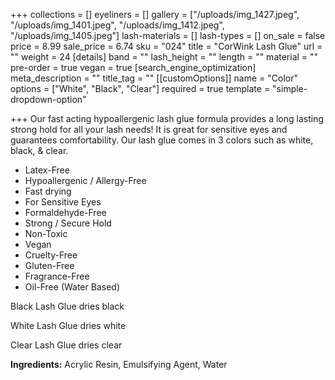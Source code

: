 +++
collections = []
eyeliners = []
gallery = ["/uploads/img_1427.jpeg", "/uploads/img_1401.jpeg", "/uploads/img_1412.jpeg", "/uploads/img_1405.jpeg"]
lash-materials = []
lash-types = []
on_sale = false
price = 8.99
sale_price = 6.74
sku = "024"
title = "CorWink Lash Glue"
url = ""
weight = 24
[details]
band = ""
lash_height = ""
length = ""
material = ""
pre-order = true
vegan = true
[search_engine_optimization]
meta_description = ""
title_tag = ""
[[customOptions]]
name = "Color"
options = ["White", "Black", "Clear"]
required = true
template = "simple-dropdown-option"

+++
Our fast acting hypoallergenic lash glue formula provides a long lasting strong hold for all your lash needs! It is great for sensitive eyes and guarantees comfortability. Our lash glue comes in 3 colors such as white, black, & clear.

* Latex-Free
* Hypoallergenic / Allergy-Free
* Fast drying
* For Sensitive Eyes
* Formaldehyde-Free
* Strong / Secure Hold
* Non-Toxic
* Vegan
* Cruelty-Free
* Gluten-Free
* Fragrance-Free
* Oil-Free (Water Based)

Black Lash Glue dries black

White Lash Glue dries white

Clear Lash Glue dries clear

**Ingredients:** Acrylic Resin, Emulsifying Agent, Water
